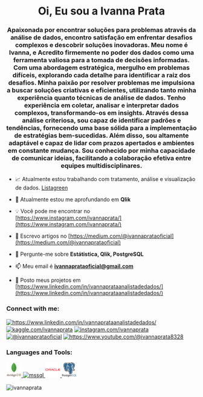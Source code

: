 <h1 align="center">Oi, Eu sou a Ivanna Prata</h1>
<h3 align="center">Apaixonada por encontrar soluções para problemas através da análise de dados, encontro satisfação em enfrentar desafios complexos e descobrir soluções inovadoras. Meu nome é Ivanna, e Acredito firmemente no poder dos dados como uma ferramenta valiosa para a tomada de decisões informadas. Com uma abordagem estratégica, mergulho em problemas difíceis, explorando cada detalhe para identificar a raiz dos desafios. Minha paixão por resolver problemas me impulsiona a buscar soluções criativas e eficientes, utilizando tanto minha experiência quanto técnicas de análise de dados. Tenho experiência em coletar, analisar e interpretar dados complexos, transformando-os em insights. Através dessa análise criteriosa, sou capaz de identificar padrões e tendências, fornecendo uma base sólida para a implementação de estratégias bem-sucedidas. Além disso, sou altamente adaptável e capaz de lidar com prazos apertados e ambientes em constante mudança. Sou conhecido por minha capacidade de comunicar ideias, facilitando a colaboração efetiva entre equipes multidisciplinares.</h3>

- 📈 Atualmente estou trabalhando com tratamento, análise e visualização de dados. [Listagreen](https://www.listagreen.com.br/)

- 🎲 Atualmente estou me aprofundando em **Qlik**

- 💡 Você pode me encontrar no [https://www.instagram.com/ivannaprata/](https://www.instagram.com/ivannaprata/)

- 📝 Escrevo artigos no [https://medium.com/@ivannaprataoficial](https://medium.com/@ivannaprataoficial)

- 💬 Pergunte-me sobre **Estátistica, Qlik, PostgreSQL**

- 📫 Meu email é **ivannaprataoficial@gmail.com**

- 📄 Posto meus projetos em [https://www.linkedin.com/in/ivannaprataanalistadedados/](https://www.linkedin.com/in/ivannaprataanalistadedados/)

<h3 align="left">Connect with me:</h3>
<p align="left">
<a href="https://linkedin.com/in/https://www.linkedin.com/in/ivannaprataanalistadedados/" target="blank"><img align="center" src="https://raw.githubusercontent.com/rahuldkjain/github-profile-readme-generator/master/src/images/icons/Social/linked-in-alt.svg" alt="https://www.linkedin.com/in/ivannaprataanalistadedados/" height="30" width="40" /></a>
<a href="https://kaggle.com/kaggle.com/ivannaprata" target="blank"><img align="center" src="https://raw.githubusercontent.com/rahuldkjain/github-profile-readme-generator/master/src/images/icons/Social/kaggle.svg" alt="kaggle.com/ivannaprata" height="30" width="40" /></a>
<a href="https://instagram.com/instagram.com/ivannaprata" target="blank"><img align="center" src="https://raw.githubusercontent.com/rahuldkjain/github-profile-readme-generator/master/src/images/icons/Social/instagram.svg" alt="instagram.com/ivannaprata" height="30" width="40" /></a>
<a href="https://medium.com/@ivannaprataoficial" target="blank"><img align="center" src="https://raw.githubusercontent.com/rahuldkjain/github-profile-readme-generator/master/src/images/icons/Social/medium.svg" alt="@ivannaprataoficial" height="30" width="40" /></a>
<a href="https://www.youtube.com/c/https://www.youtube.com/@ivannaprata8328" target="blank"><img align="center" src="https://raw.githubusercontent.com/rahuldkjain/github-profile-readme-generator/master/src/images/icons/Social/youtube.svg" alt="https://www.youtube.com/@ivannaprata8328" height="30" width="40" /></a>
</p>

<h3 align="left">Languages and Tools:</h3>
<p align="left"> <a href="https://www.mongodb.com/" target="_blank" rel="noreferrer"> <img src="https://raw.githubusercontent.com/devicons/devicon/master/icons/mongodb/mongodb-original-wordmark.svg" alt="mongodb" width="40" height="40"/> </a> <a href="https://www.microsoft.com/en-us/sql-server" target="_blank" rel="noreferrer"> <img src="https://www.svgrepo.com/show/303229/microsoft-sql-server-logo.svg" alt="mssql" width="40" height="40"/> </a> <a href="https://www.oracle.com/" target="_blank" rel="noreferrer"> <img src="https://raw.githubusercontent.com/devicons/devicon/master/icons/oracle/oracle-original.svg" alt="oracle" width="40" height="40"/> </a> <a href="https://www.postgresql.org" target="_blank" rel="noreferrer"> <img src="https://raw.githubusercontent.com/devicons/devicon/master/icons/postgresql/postgresql-original-wordmark.svg" alt="postgresql" width="40" height="40"/> </a> </p>

<p><img align="center" src="https://github-readme-stats.vercel.app/api/top-langs?username=ivannaprata&show_icons=true&locale=en&layout=compact" alt="ivannaprata" /></p>
